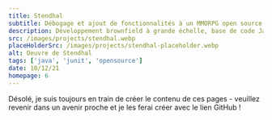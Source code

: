 ```yaml
---
title: Stendhal
subtitle: Débogage et ajout de fonctionnalités à un MMORPG open source avec 10 000 lignes de code
description: Développement brownfield à grande échelle, base de code Java open source. J'ai amélioré ma capacité à naviguer et à comprendre le code des autres tout en réalisant certains des avantages du développement piloté par les tests.
src: /images/projects/stendhal.webp
placeHolderSrc: /images/projects/stendhal-placeholder.webp
alt: Oeuvre de Stendhal
tags: ['java', 'junit', 'opensource']
date: 10/12/21
homepage: 6
---
```


Désolé, je suis toujours en train de créer le contenu de ces pages - veuillez revenir dans un avenir proche et je les ferai créer avec le lien GitHub !
